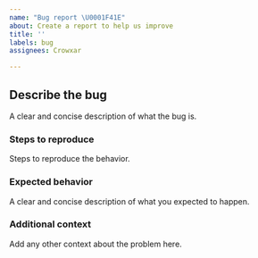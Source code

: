 ```yaml
---
name: "Bug report \U0001F41E"
about: Create a report to help us improve
title: ''
labels: bug
assignees: Crowxar

---
```


## Describe the bug
A clear and concise description of what the bug is.

### Steps to reproduce
Steps to reproduce the behavior.

### Expected behavior
A clear and concise description of what you expected to happen.

### Additional context
Add any other context about the problem here.

